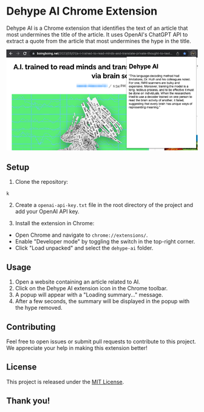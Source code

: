 # Dehype AI Chrome Extension

Dehype AI is a Chrome extension that identifies the text of an article that most undermines the title of the article. It uses OpenAI's ChatGPT API to extract a quote from the article that most undermines the hype in the title.

![Dehype AI Example](example.png)


## Setup

1. Clone the repository:

```
k
```

2. Create a `openai-api-key.txt` file in the root directory of the project and add your OpenAI API key.

3. Install the extension in Chrome:

- Open Chrome and navigate to `chrome://extensions/`.
- Enable "Developer mode" by toggling the switch in the top-right corner.
- Click "Load unpacked" and select the `dehype-ai` folder.

## Usage

1. Open a website containing an article related to AI.
2. Click on the Dehype AI extension icon in the Chrome toolbar.
3. A popup will appear with a "Loading summary..." message.
4. After a few seconds, the summary will be displayed in the popup with the hype removed.

## Contributing

Feel free to open issues or submit pull requests to contribute to this project. We appreciate your help in making this extension better!

## License

This project is released under the [MIT License](LICENSE).

## Thank you!
